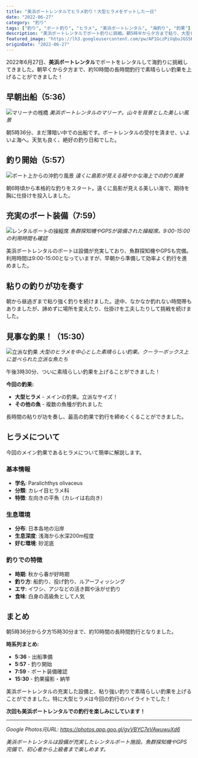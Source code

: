```yaml
---
title: "美浜ボートレンタルでヒラメ釣り！大型ヒラメをゲットした一日"
date: "2022-06-27"
category: "釣り"
tags: ["釣り", "ボート釣り", "ヒラメ", "美浜ボートレンタル", "海釣り", "釣果"]
description: "美浜ボートレンタルでボート釣りに挑戦。朝5時半から夕方まで粘り、大型ヒラメをはじめとする立派な釣果を上げることができました！"
featured_image: "https://lh3.googleusercontent.com/pw/AP1GczPiVqbuJGS5Kf0z8f3BKpXNmCW-mu7Z6YEh-eUrhttDzwJ6FbNb437Xk8_QBGEBT4RqjYRdSFkgUROyY0DKJIm5Q9sLw1I5zxQbBoJfZKGx5hhxtHmB=s1621?authuser=0"
originDate: "2022-06-27"
---
```


2022年6月27日、**美浜ボートレンタル**でボートをレンタルして海釣りに挑戦してきました。朝早くから夕方まで、約10時間の長時間釣行で素晴らしい釣果を上げることができました！

## 早朝出船（5:36）

![マリーナの桟橋](https://lh3.googleusercontent.com/pw/AP1GczPiVqbuJGS5Kf0z8f3BKpXNmCW-mu7Z6YEh-eUrhttDzwJ6FbNb437Xk8_QBGEBT4RqjYRdSFkgUROyY0DKJIm5Q9sLw1I5zxQbBoJfZKGx5hhxtHmB=s1621?authuser=0)
*美浜ボートレンタルのマリーナ。山々を背景とした美しい風景*

朝5時36分、まだ薄暗い中での出船です。ボートレンタルの受付を済ませ、いよいよ海へ。天気も良く、絶好の釣り日和でした。

## 釣り開始（5:57）

![ボート上からの沖釣り風景](https://lh3.googleusercontent.com/pw/AP1GczNOcYSeRMPHG7QEXZ8NkC3z9piAzzDS3PbL9Tvr09k0ORIwDZqoJijLK8nirDdJ-nwU0dZj-IzKrWzwXt4Hw_2apc2cs_YSh8KIaEpx70f3mZho7frlb2dl1HEyD8LWJGBkD74MYBc6fqCwAr-bUSDosw=s1621?authuser=0)
*遠くに島影が見える穏やかな海上での釣り風景*

朝6時頃から本格的な釣りをスタート。遠くに島影が見える美しい海で、期待を胸に仕掛けを投入しました。

## 充実のボート装備（7:59）

![レンタルボートの操縦席](https://lh3.googleusercontent.com/pw/AP1GczO_bed-SYMnW-5KvruCR9s4O-PN6Uy1C3x7xNICSJKPcRIY80mu1RmWZ2jLSOp6Ahuq_CVvoJMEI-ivm8PUp-ngbdyi9JMGi3mm0cOu-LfKf4DASIlH99mPteEPuAnZV06BGmrWtC1ZRiR5xfU7wbgv9iw=s1621?authuser=0)
*魚群探知機やGPSが装備された操縦席。9:00-15:00の利用時間も確認*

美浜ボートレンタルのボートは設備が充実しており、魚群探知機やGPSも完備。利用時間は9:00-15:00となっていますが、早朝から準備して効率よく釣行を進めました。

## 粘りの釣りが功を奏す

朝から昼過ぎまで粘り強く釣りを続けました。途中、なかなか釣れない時間帯もありましたが、諦めずに場所を変えたり、仕掛けを工夫したりして挑戦を続けました。

## 見事な釣果！（15:30）

![立派な釣果](https://lh3.googleusercontent.com/pw/AP1GczNtLMRlW73AKFsac3Lz9ZshLV_93AQkGDz3cMhSfrSIlFrzbWeB9fD3L1j9f1mIrtxXxrmCPhmVA4Pa6n64wYVALhJl0VwkrqtZ4wUNUjU34RJWMEKnq5fdjIWIlgc8qBfG7QOSRZwijuMkwR_r28EY9g=s1621?authuser=0)
*大型のヒラメを中心とした素晴らしい釣果。クーラーボックス上に並べられた立派な魚たち*

午後3時30分、ついに素晴らしい釣果を上げることができました！

**今回の釣果:**
- **大型ヒラメ** - メインの釣果。立派なサイズ！
- **その他の魚** - 複数の魚種が釣れました

長時間の粘りが功を奏し、最高の釣果で釣行を締めくくることができました。

## ヒラメについて

今回のメイン釣果であるヒラメについて簡単に解説します。

### 基本情報
- **学名**: Paralichthys olivaceus
- **分類**: カレイ目ヒラメ科
- **特徴**: 左向きの平魚（カレイは右向き）

### 生息環境
- **分布**: 日本各地の沿岸
- **生息深度**: 浅海から水深200m程度
- **好む環境**: 砂泥底

### 釣りでの特徴
- **時期**: 秋から春が好時期
- **釣り方**: 船釣り、投げ釣り、ルアーフィッシング
- **エサ**: イワシ、アジなどの活き餌や泳がせ釣り
- **食味**: 白身の高級魚として人気

## まとめ

朝5時36分から夕方15時30分まで、約10時間の長時間釣行となりました。

**時系列まとめ:**
- **5:36** - 出船準備
- **5:57** - 釣り開始
- **7:59** - ボート装備確認
- **15:30** - 釣果撮影・納竿

美浜ボートレンタルの充実した設備と、粘り強い釣りで素晴らしい釣果を上げることができました。特に大型ヒラメは今回の釣行のハイライトでした！

**次回も美浜ボートレンタルでの釣行を楽しみにしています！**

---

*Google Photos元URL: https://photos.app.goo.gl/gvVBYC7eVAwuwuXd6*

*美浜ボートレンタルは設備が充実したレンタルボート施設。魚群探知機やGPS完備で、初心者から上級者まで楽しめます。*